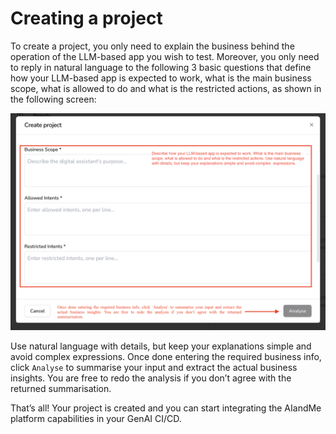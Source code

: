 # Creating a project

To create a project, you only need to explain the business behind the operation of the LLM-based app you wish to test. Moreover, you only need to reply in natural language to the following 3 basic questions that define how your LLM-based app is expected to work, what is the main business scope, what is allowed to do and what is the restricted actions, as shown in the following screen:

![create_project.png](./create_project.png)

Use natural language with details, but keep your explanations simple and avoid complex  expressions. Once done entering the required business info, click `Analyse` to summarise your input and extract the actual business insights. You are free to redo the analysis if you don’t agree with the returned summarisation.

That’s all! Your project is created and you can start integrating the AIandMe platform capabilities in your GenAI CI/CD.